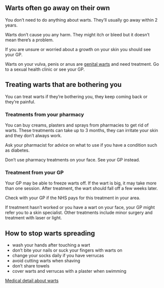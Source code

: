 Warts often go away on their own
--------------------------------

You don’t need to do anything about warts. They’ll usually go away
within 2 years.

Warts don’t cause you any harm. They might itch or bleed but it doesn’t
mean there’s a problem.

If you are unsure or worried about a growth on your skin you should see
your GP.

Warts on your vulva, penis or anus are [genital warts] and need
treatment. Go to a sexual health clinic or see your GP.</strong>

Treating warts that are bothering you
-------------------------------------

You can treat warts if they’re bothering you, they keep coming back or
they’re painful.

### Treatments from your pharmacy

You can buy creams, plasters and sprays from pharmacies to get rid of
warts. These treatments can take up to 3 months, they can irritate your
skin and they don’t always work.

Ask your pharmacist for advice on what to use if you have a condition
such as diabetes.

Don’t use pharmacy treatments on your face. See your GP instead.

### Treatment from your GP

Your GP may be able to freeze warts off. If the wart is big, it may take
more than one session. After treatment, the wart should fall off a few
weeks later.

Check with your GP if the NHS pays for this treatment in your area.

If treatment hasn’t worked or you have a wart on your face, your GP
might refer you to a skin specialist. Other treatments include minor
surgery and treatment with laser or light.

How to stop warts spreading
---------------------------

-   wash your hands after touching a wart
-   don’t bite your nails or suck your fingers with warts on
-   change your socks daily if you have verrucas
-   avoid cutting warts when shaving
-   don’t share towels
-   cover warts and verrucas with a plaster when swimming

[Medical detail about warts]

  [genital warts]: http://www.nhs.uk/Conditions/Genital_warts/Pages/Introduction.aspx
  [Medical detail about warts]: http://cks.nice.org.uk/warts-and-verrucae#!background